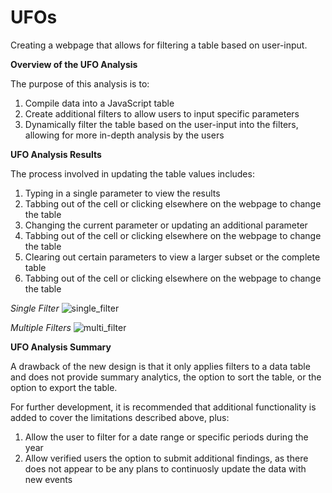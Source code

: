 # UFOs
Creating a webpage that allows for filtering a table based on user-input.

**Overview of the UFO Analysis**

The purpose of this analysis is to:
1. Compile data into a JavaScript table
2. Create additional filters to allow users to input specific parameters
3. Dynamically filter the table based on the user-input into the filters, allowing for more in-depth analysis by the users 

**UFO Analysis Results**

The process involved in updating the table values includes:
1. Typing in a single parameter to view the results
2. Tabbing out of the cell or clicking elsewhere on the webpage to change the table
3. Changing the current parameter or updating an additional parameter
4. Tabbing out of the cell or clicking elsewhere on the webpage to change the table
5. Clearing out certain parameters to view a larger subset or the complete table
6. Tabbing out of the cell or clicking elsewhere on the webpage to change the table

_Single Filter_
![single_filter](https://user-images.githubusercontent.com/82549092/124397709-8c06b680-dcdf-11eb-95b3-96ca594f4b23.PNG)

_Multiple Filters_
![multi_filter](https://user-images.githubusercontent.com/82549092/124397713-8dd07a00-dcdf-11eb-9b74-dc4df5159c81.PNG)


**UFO Analysis Summary**

A drawback of the new design is that it only applies filters to a data table and does not provide summary analytics, the option to sort the table, or the option to export the table.

For further development, it is recommended that additional functionality is added to cover the limitations described above, plus:
1. Allow the user to filter for a date range or specific periods during the year
2. Allow verified users the option to submit additional findings, as there does not appear to be any plans to continuosly update the data with new events
